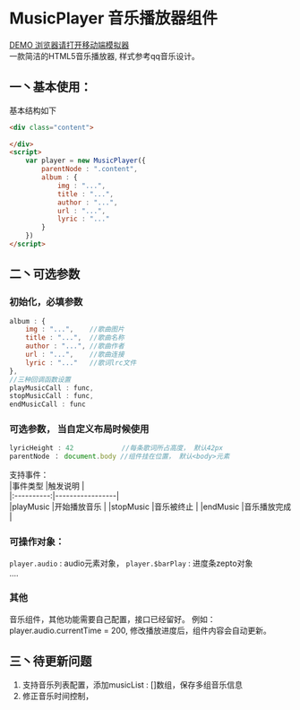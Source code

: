 MusicPlayer 音乐播放器组件  
===  
[DEMO 浏览器请打开移动端模拟器](http://t-phantom.github.io/PhantomUI/musicPlayer/)  
一款简洁的HTML5音乐播放器, 样式参考qq音乐设计。
## 一丶基本使用：
基本结构如下
```html
<div class="content">
   
</div>
<script>
    var player = new MusicPlayer({
        parentNode : ".content",
        album : {
            img : "...",
            title : "...",
            author : "...",
            url : "...",
            lyric : "..."
        }
    })
</script>
```   
## 二丶可选参数  
### 初始化，必填参数
```javascript
album : {
    img : "...",    //歌曲图片
    title : "...",  //歌曲名称
    author : "...", //歌曲作者
    url : "...",    //歌曲连接
    lyric : "..."   //歌词lrc文件
},
//三种回调函数设置
playMusicCall : func,
stopMusicCall : func,
endMusicCall : func
```   
### 可选参数， 当自定义布局时候使用  
```javascript
lyricHeight : 42            //每条歌词所占高度， 默认42px
parentNode ： document.body //组件挂在位置， 默认<body>元素
```  
支持事件：  
|事件类型    |触发说明         |  
|:----------:|-----------------|  
|playMusic   |开始播放音乐     |
|stopMusic   |音乐被终止       |
|endMusic    |音乐播放完成     |    

### 可操作对象：  
`player.audio` : audio元素对象，
`player.$barPlay` : 进度条zepto对象  
....

### 其他 
音乐组件，其他功能需要自己配置，接口已经留好。 例如：player.audio.currentTime = 200,
修改播放进度后，组件内容会自动更新。
 

## 三丶待更新问题  
1. 支持音乐列表配置，添加musicList : []数组，保存多组音乐信息
2. 修正音乐时间控制， 
